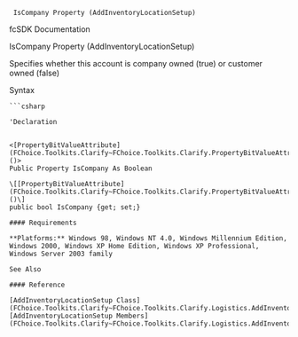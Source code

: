 ﻿     IsCompany Property (AddInventoryLocationSetup)                                                   

fcSDK Documentation

IsCompany Property (AddInventoryLocationSetup)

Specifies whether this account is company owned (true) or customer owned (false)

Syntax

```vbnet
```csharp

'Declaration
 

<[PropertyBitValueAttribute](FChoice.Toolkits.Clarify~FChoice.Toolkits.Clarify.PropertyBitValueAttribute.md)()>
Public Property IsCompany As Boolean

\[[PropertyBitValueAttribute](FChoice.Toolkits.Clarify~FChoice.Toolkits.Clarify.PropertyBitValueAttribute.md)()\]
public bool IsCompany {get; set;}

#### Requirements

**Platforms:** Windows 98, Windows NT 4.0, Windows Millennium Edition, Windows 2000, Windows XP Home Edition, Windows XP Professional, Windows Server 2003 family

See Also

#### Reference

[AddInventoryLocationSetup Class](FChoice.Toolkits.Clarify~FChoice.Toolkits.Clarify.Logistics.AddInventoryLocationSetup.md)  
[AddInventoryLocationSetup Members](FChoice.Toolkits.Clarify~FChoice.Toolkits.Clarify.Logistics.AddInventoryLocationSetup_members.md)